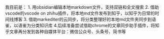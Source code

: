 我目前是： 1. 用obsidian编辑本地markdown文件，支持双链和全文搜索 2. 借助vscode的vscode on zhihu插件，将本地md文件发布到知乎，以知乎为日常的时间线博客 3. 借助markediter的云同步，将分类整理好的本地md文件夹同步到语雀，以语雀为分类知识库 4.后续准备尝试借助chrome的文章同步助手插件，将知乎文章再分发到各种自媒体平台：微信公众号、头条号、简书等